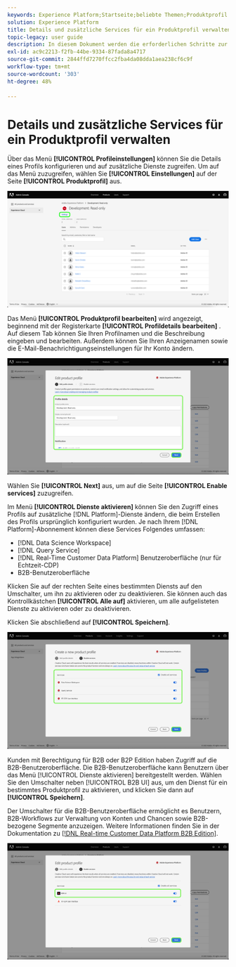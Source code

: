 ```yaml
---
keywords: Experience Platform;Startseite;beliebte Themen;Produktprofil
solution: Experience Platform
title: Details und zusätzliche Services für ein Produktprofil verwalten
topic-legacy: user guide
description: In diesem Dokument werden die erforderlichen Schritte zur Verwaltung der Einzelheiten und zusätzlichen Services für ein Produktprofil in Adobe Admin Console beschrieben. Über das Menü Profileinstellungen können Sie die Details eines Profils konfigurieren und auf zusätzliche Dienste zugreifen.
exl-id: ac9c2213-f2fb-44be-9334-87fada8a4717
source-git-commit: 2844ffd7270ffcc2fba4da08dda1aea238cf6c9f
workflow-type: tm+mt
source-wordcount: '303'
ht-degree: 48%

---
```


# Details und zusätzliche Services für ein Produktprofil verwalten

Über das Menü **[!UICONTROL Profileinstellungen]** können Sie die Details eines Profils konfigurieren und auf zusätzliche Dienste zugreifen. Um auf das Menü zuzugreifen, wählen Sie **[!UICONTROL Einstellungen]** auf der Seite **[!UICONTROL Produktprofil]** aus.

![settings](../images/settings.png)

Das Menü **[!UICONTROL Produktprofil bearbeiten]** wird angezeigt, beginnend mit der Registerkarte **[!UICONTROL Profildetails bearbeiten]** . Auf diesem Tab können Sie Ihren Profilnamen und die Beschreibung eingeben und bearbeiten. Außerdem können Sie Ihren Anzeigenamen sowie die E-Mail-Benachrichtigungseinstellungen für Ihr Konto ändern.

![edit-product-profile](../images/edit-product-profile.png)

Wählen Sie **[!UICONTROL Next]** aus, um auf die Seite **[!UICONTROL Enable services]** zuzugreifen.

Im Menü **[!UICONTROL Dienste aktivieren]** können Sie den Zugriff eines Profils auf zusätzliche [!DNL Platform]-Dienste ändern, die beim Erstellen des Profils ursprünglich konfiguriert wurden. Je nach Ihrem [!DNL Platform]-Abonnement können diese Services Folgendes umfassen:

- [!DNL Data Science Workspace]
- [!DNL Query Service]
- [!DNL Real-Time Customer Data Platform] Benutzeroberfläche (nur für Echtzeit-CDP)
- B2B-Benutzeroberfläche

Klicken Sie auf der rechten Seite eines bestimmten Diensts auf den Umschalter, um ihn zu aktivieren oder zu deaktivieren. Sie können auch das Kontrollkästchen **[!UICONTROL Alle auf]** aktivieren, um alle aufgelisteten Dienste zu aktivieren oder zu deaktivieren.

Klicken Sie abschließend auf **[!UICONTROL Speichern]**.

![enable-services](../images/enable-services.png)

Kunden mit Berechtigung für B2B oder B2P Edition haben Zugriff auf die B2B-Benutzeroberfläche. Die B2B-Benutzeroberfläche kann Benutzern über das Menü [!UICONTROL Dienste aktivieren] bereitgestellt werden. Wählen Sie den Umschalter neben [!UICONTROL B2B UI] aus, um den Dienst für ein bestimmtes Produktprofil zu aktivieren, und klicken Sie dann auf **[!UICONTROL Speichern]**.

Der Umschalter für die B2B-Benutzeroberfläche ermöglicht es Benutzern, B2B-Workflows zur Verwaltung von Konten und Chancen sowie B2B-bezogene Segmente anzuzeigen. Weitere Informationen finden Sie in der Dokumentation zu [[!DNL Real-time Customer Data Platform B2B Edition]](../../rtcdp/b2b-overview.md).

![enable-b2b](../images/enable-b2b.png)